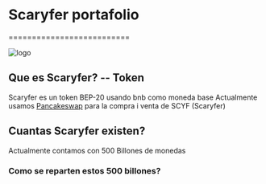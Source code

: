 # Scaryfer portafolio
==========================

![logo](https://avatars.githubusercontent.com/u/93772875?v=4)


## Que es Scaryfer? -- Token
Scaryfer es un token BEP-20 usando bnb como moneda base
Actualmente usamos [Pancakeswap](https://pancakeswap.finance/) para la compra i venta de SCYF (Scaryfer)

## Cuantas Scaryfer existen?
Actualmente contamos con 500 Billones de monedas

### Como se reparten estos 500 billones?
